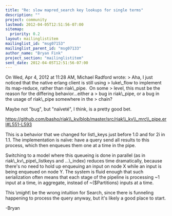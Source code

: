 ```yaml
---
title: "Re: slow mapred_search key lookups for single terms"
description: ""
project: community
lastmod: 2012-04-05T12:51:56-07:00
sitemap:
  priority: 0.2
layout: mailinglistitem
mailinglist_id: "msg07153"
mailinglist_parent_id: "msg07133"
author_name: "Bryan Fink"
project_section: "mailinglistitem"
sent_date: 2012-04-05T12:51:56-07:00
---
```



On Wed, Apr 4, 2012 at 11:28 AM, Michael Radford  wrote:
&gt; Aha, I just noticed that the native erlang client is still using
&gt; luke\\_flow to implement its map-reduce, rather than riak\\_pipe.  On some
&gt; level, this must be the reason for the differing behavior...either a
&gt; bug in riak\\_pipe, or a bug in the usage of riak\\_pipe somewhere in the
&gt; chain?

Maybe not "bug", but "naïveté", I think, is a pretty good bet.

https://github.com/basho/riak\\_kv/blob/master/src/riak\\_kv\\_mrc\\_pipe.erl#L551-L593

This is a behavior that we changed for list\\_keys just before 1.0 and
for 2i in 1.1. The implementation is naïve: have a query send all
results to this process, which then enqueues them one at a time in the
pipe.

Switching to a model where this queueing is done in parallel (as in
riak\\_kv\\_pipe\\_listkeys and …\\_index) reduces time dramatically, because
there's no need to hold up enqueuing an input on node X while an input
is being enqueued on node Y. The system is fluid enough that such
serialization often means that each stage of the pipeline is
processing ~1 input at a time, in aggregate, instead of ~($Partitions)
inputs at a time.

This \\*might\\* be the wrong intuition for Search, since there is
funneling happening to process the query anyway, but it's likely a
good place to start.

-Bryan

